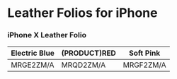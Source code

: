 # Leather Folios for iPhone

### iPhone X Leather Folio

| Electric Blue | (PRODUCT)RED | Soft Pink |
|-----|-----|-----|
| MRGE2ZM/A | MRQD2ZM/A | MRGF2ZM/A |

